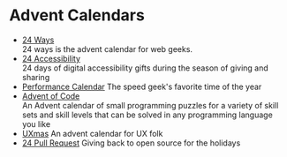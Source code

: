 # Advent Calendars
- [24 Ways](https://24ways.org/)  
  24 ways is the advent calendar for web geeks. 
- [24 Accessibility](https://www.24a11y.com/)  
  24 days of digital accessibility gifts during the season of giving and sharing
- [Performance Calendar](https://calendar.perfplanet.com)
  The speed geek's favorite time of the year
- [Advent of Code](https://adventofcode.com/)  
  An Advent calendar of small programming puzzles for a variety of skill sets and skill levels that can be solved in any programming language you like
- [UXmas](https://www.uxmas.com/)
  An advent calendar for UX folk  
- [24 Pull Request](https://24pullrequests.com/)
  Giving back to open source for the holidays
